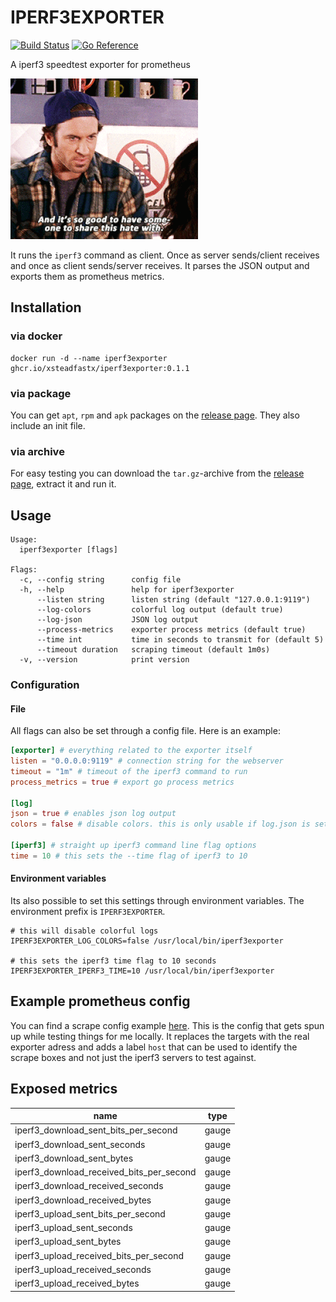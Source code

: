 # IPERF3EXPORTER

[![Build Status](https://ci.xsfx.dev/api/badges/xsteadfastx/iperf3exporter/status.svg?ref=refs/heads/main)](https://ci.xsfx.dev/xsteadfastx/iperf3exporter)
[![Go Reference](https://pkg.go.dev/badge/go.xsfx.dev/iperf3exporter.svg)](https://pkg.go.dev/go.xsfx.dev/iperf3exporter)

A iperf3 speedtest exporter for prometheus

![readme](./README.gif)

It runs the `iperf3` command as client. Once as server sends/client receives and once as client sends/server receives. It parses the JSON output and exports them as prometheus metrics.

## Installation

### via docker

```shell
docker run -d --name iperf3exporter ghcr.io/xsteadfastx/iperf3exporter:0.1.1
```

### via package

You can get `apt`, `rpm` and `apk` packages on the [release page](https://github.com/xsteadfastx/iperf3exporter/releases). They also include an init file.

### via archive

For easy testing you can download the `tar.gz`-archive from the [release page](https://github.com/xsteadfastx/iperf3exporter/releases), extract it and run it.

## Usage

```shell
Usage:
  iperf3exporter [flags]

Flags:
  -c, --config string      config file
  -h, --help               help for iperf3exporter
      --listen string      listen string (default "127.0.0.1:9119")
      --log-colors         colorful log output (default true)
      --log-json           JSON log output
      --process-metrics    exporter process metrics (default true)
      --time int           time in seconds to transmit for (default 5)
      --timeout duration   scraping timeout (default 1m0s)
  -v, --version            print version
```

### Configuration

#### File

All flags can also be set through a config file. Here is an example:

```toml
[exporter] # everything related to the exporter itself
listen = "0.0.0.0:9119" # connection string for the webserver
timeout = "1m" # timeout of the iperf3 command to run
process_metrics = true # export go process metrics

[log]
json = true # enables json log output
colors = false # disable colors. this is only usable if log.json is set to false

[iperf3] # straight up iperf3 command line flag options
time = 10 # this sets the --time flag of iperf3 to 10
```

#### Environment variables

Its also possible to set this settings through environment variables. The environment prefix is `IPERF3EXPORTER`.

```shell
# this will disable colorful logs
IPERF3EXPORTER_LOG_COLORS=false /usr/local/bin/iperf3exporter

# this sets the iperf3 time flag to 10 seconds
IPERF3EXPORTER_IPERF3_TIME=10 /usr/local/bin/iperf3exporter
```

## Example prometheus config

You can find a scrape config example [here](./test/prometheus.yml). This is the config that gets spun up while testing things for me locally. It replaces the targets with the real exporter adress and adds a label `host` that can be used to identify the scrape boxes and not just the iperf3 servers to test against.

## Exposed metrics

| name                                     | type  |
| ---------------------------------------- | ----- |
| iperf3_download_sent_bits_per_second     | gauge |
| iperf3_download_sent_seconds             | gauge |
| iperf3_download_sent_bytes               | gauge |
| iperf3_download_received_bits_per_second | gauge |
| iperf3_download_received_seconds         | gauge |
| iperf3_download_received_bytes           | gauge |
| iperf3_upload_sent_bits_per_second       | gauge |
| iperf3_upload_sent_seconds               | gauge |
| iperf3_upload_sent_bytes                 | gauge |
| iperf3_upload_received_bits_per_second   | gauge |
| iperf3_upload_received_seconds           | gauge |
| iperf3_upload_received_bytes             | gauge |
